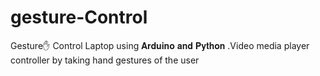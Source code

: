 # gesture-Control
Gesture✋ Control Laptop using 𝐀𝐫𝐝𝐮𝐢𝐧𝐨 𝐚𝐧𝐝 𝐏𝐲𝐭𝐡𝐨𝐧 .Video media player controller by taking hand gestures of the user

